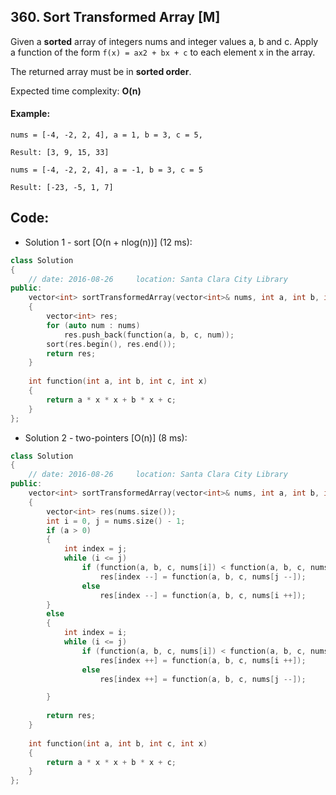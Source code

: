 ## 360. Sort Transformed Array [M]
Given a **sorted** array of integers nums and integer values a, b and c. Apply a function of the form `f(x) = ax2 + bx + c` to each element x in the array.

The returned array must be in **sorted order**.

Expected time complexity: **O(n)**

#### Example:
```
nums = [-4, -2, 2, 4], a = 1, b = 3, c = 5,

Result: [3, 9, 15, 33]

nums = [-4, -2, 2, 4], a = -1, b = 3, c = 5

Result: [-23, -5, 1, 7]
```

## Code:
- Solution 1 - sort [O(n + nlog(n))] (12 ms):
```c++
class Solution 
{
    // date: 2016-08-26     location: Santa Clara City Library
public:
    vector<int> sortTransformedArray(vector<int>& nums, int a, int b, int c) 
    {
        vector<int> res;
        for (auto num : nums)
            res.push_back(function(a, b, c, num));
        sort(res.begin(), res.end());
        return res;
    }
    
    int function(int a, int b, int c, int x)
    {
        return a * x * x + b * x + c;
    }
};
```

- Solution 2 - two-pointers [O(n)] (8 ms):
```c++
class Solution 
{
    // date: 2016-08-26     location: Santa Clara City Library
public:
    vector<int> sortTransformedArray(vector<int>& nums, int a, int b, int c) 
    {
        vector<int> res(nums.size());
        int i = 0, j = nums.size() - 1;
        if (a > 0)
        {
            int index = j;
            while (i <= j)
                if (function(a, b, c, nums[i]) < function(a, b, c, nums[j]))
                    res[index --] = function(a, b, c, nums[j --]);
                else
                    res[index --] = function(a, b, c, nums[i ++]);
        }
        else
        {
            int index = i;
            while (i <= j)
                if (function(a, b, c, nums[i]) < function(a, b, c, nums[j]))
                    res[index ++] = function(a, b, c, nums[i ++]);
                else
                    res[index ++] = function(a, b, c, nums[j --]);

        }
        
        return res;
    }
    
    int function(int a, int b, int c, int x)
    {
        return a * x * x + b * x + c;
    }
};
```
